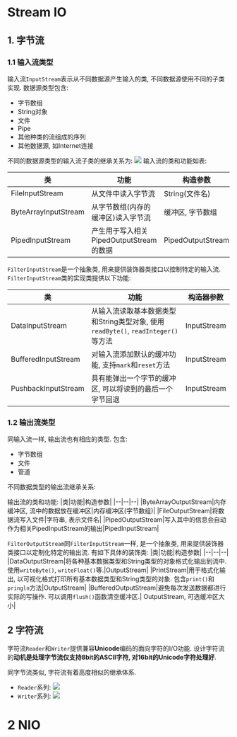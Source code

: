 # Stream IO
## 1. 字节流
### 1.1 输入流类型
输入流`InputStream`表示从不同数据源产生输入的类, 不同数据源使用不同的子类实现. 数据源类型包含:
- 字节数组
- String对象
- 文件
- Pipe
- 其他种类的流组成的序列
- 其他数据源, 如Internet连接

不同的数据源类型的输入流子类的继承关系为:
  ![](https://i.loli.net/2021/05/08/d1VxgYJKAOnRas3.png)
输入流的类和功能如表:

|类|功能|构造参数|
|--|--|--|
|FileInputStream|从文件中读入字节流|String(文件名)|
|ByteArrayInputStream|从字节数组(内存的缓冲区)读入字节流|缓冲区, 字节数组|
|PipedInputStream|产生用于写入相关PipedOutputStream的数据|PipedOutputStream|

`FilterInputStream`是一个抽象类, 用来提供装饰器类接口以控制特定的输入流. `FilterInputStream`类的实现类提供以下功能:

|类|功能|构造器参数|
|--|--|--|
|DataInputStream|从输入流读取基本数据类型和String类型对象, 使用`readByte()`, `readInteger()`等方法|InputStream|
|BufferedInputStream|对输入流添加默认的缓冲功能, 支持`mark`和`reset`方法|InputStream|
|PushbackInputStream|具有能弹出一个字节的缓冲区, 可以将读到的最后一个字节回退|InputStream|

### 1.2 输出流类型
同输入流一样, 输出流也有相应的类型. 包含:
- 字节数组
- 文件
- 管道
  
不同数据类型的输出流继承关系:

输出流的类和功能:
|类|功能|构造参数|
|--|--|--|
|ByteArrayOutputStream|内存缓冲区, 流中的数据放在缓冲区|内存缓冲区(字节数组)|
|FileOutputStream|将数据流写入文件|字符串, 表示文件名|
|PipedOutputStream|写入其中的信息会自动作为相关PipedInputStream的输出|PipedInputStream|

`FilterOutputStream`同`FilterInputStream`一样, 是一个抽象类, 用来提供装饰器类接口以定制化特定的输出流. 有如下具体的装饰类:
|类|功能|构造参数|
|--|--|--|
|DataOutputStream|将各种基本数据类型和String类型的对象格式化输出到流中. 使用`writeByte()`, `writeFloat()`等.|OutputStream|
|PrintStream|用于格式化输出, 以可视化格式打印所有基本数据类型和String类型的对象. 包含`print()`和`pringln`方法|OutputStream|
|BufferedOutputStream|避免每次发送数据都进行实际的写操作. 可以调用`flush()`函数清空缓冲区.| OutputStream, 可选缓冲区大小|

## 2 字符流
字符流`Reader`和`Writer`提供兼容**Unicode**编码的面向字符的I/O功能. 设计字符流的**动机是处理字节流仅支持8bit的ASCII字符, 对16bit的Unicode字符处理好**.

同字节流类似, 字符流有着高度相似的继承体系.
- `Reader`系列:
  ![](https://i.loli.net/2021/05/17/Bej7RJmQc4iqEZu.png)
- `Writer`系列:
  ![](https://i.loli.net/2021/05/17/UgSA2XcsG7LRump.png)

# 2 NIO
